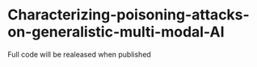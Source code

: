 # Characterizing-poisoning-attacks-on-generalistic-multi-modal-AI

Full code will be realeased when published
